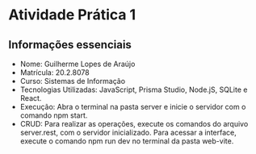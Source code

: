 # **Atividade Prática 1**

## Informações essenciais

- Nome: Guilherme Lopes de Araújo
- Matrícula: 20.2.8078
- Curso: Sistemas de Informação
- Tecnologias Utilizadas: JavaScript, Prisma Studio, Node.jS, SQLite e React.
- Execução: Abra o terminal na pasta server e inicie o servidor com o comando npm start.
- CRUD: Para realizar as operações, execute os comandos do arquivo server.rest, com o servidor inicializado. Para acessar a interface, execute o comando npm run dev no terminal da pasta web-vite.
